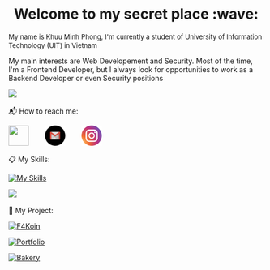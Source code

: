 <h1 align="center"> Welcome to my secret place :wave: </h1>

<font size="2">My name is Khuu Minh Phong, I'm currently a student of University of Information Technology (UIT) in Vietnam</font>

My main interests are Web Developement and Security. Most of the time, I'm a Frontend Developer, but I always look for opportunities to work as a Backend Developer or even Security positions

<picture>
  <source
    srcset="https://github-readme-stats.vercel.app/api?username=phongkhuu115&show_icons=true&theme=dark"
    media="(prefers-color-scheme: light)"
  />
  <source
    srcset="https://github-readme-stats.vercel.app/api?username=phongkhuu115&show_icons=true"
    media="(prefers-color-scheme: dark), (prefers-color-scheme: no-preference)"
  />
  <img src="https://github-readme-stats.vercel.app/api?username=phongkhuu115&show_icons=true" />
</picture>

:mailbox_with_mail: How to reach me:

<div style="display:flex; gap:2rem">
  <a href='https://www.facebook.com/profile.php?id=100012597317849'><img src="https://raw.githubusercontent.com/gauravghongde/social-icons/master/PNG/Color/Facebook.png"  width="40" height="40"></a>
  <a href='mailto:phongkhuu115@gmail.com'>
    <picture>
      <source
        srcset="https://raw.githubusercontent.com/phongkhuu115/phongkhuu115/459db14b646842c80ee966bb90f3559bf0fe5d18/gmail-white.svg"
        media="(prefers-color-scheme: dark)"
       />
      <source
        srcset="https://github.com/phongkhuu115/phongkhuu115/blob/main/gmail-black.svg"
        media="(prefers-color-scheme: light), (prefers-color-scheme: no-preference)"
      />
      <img src="https://raw.githubusercontent.com/phongkhuu115/phongkhuu115/459db14b646842c80ee966bb90f3559bf0fe5d18/gmail-black.svg"  width="40" height="40">
    </picture>
  </a>
  <a href="https://www.instagram.com/phong.km115/">
    <img src="https://raw.githubusercontent.com/phongkhuu115/phongkhuu115/d42a2e9408143d66310800cdcae4061b13fe2b28/instagram.svg" alt="Instagram" width="40" height="40">
  </a>
</div>

:clipboard: My Skills:

[![My Skills](https://skillicons.dev/icons?i=js,react,nodejs,express,html,css,bootstrap,tailwind,cs,git,github,linux,mysql)](https://skillicons.dev)


<picture>
  <source
    srcset="https://github-readme-stats.vercel.app/api/top-langs/?username=phongkhuu115&langs_count=7&theme=dark&layout=compact"
    media="(prefers-color-scheme: light)"
  />
  <source
    srcset="https://github-readme-stats.vercel.app/api/top-langs/?username=phongkhuu115&langs_count=7&layout=compact"
    media="(prefers-color-scheme: dark)"
  />
  <img src="https://github-readme-stats.vercel.app/api/top-langs/?username=phongkhuu115&langs_count=7&layout=compact" />
</picture>

:telescope: My Project:

[![F4Koin](https://github-readme-stats.vercel.app/api/pin/?username=phongkhuu115&repo=F4-Koin_Web)](https://github.com/phongkhuu115/F4-Koin_Web)

[![Portfolio](https://github-readme-stats.vercel.app/api/pin/?username=phongkhuu115&repo=fkm-dev)](https://github.com/phongkhuu115/fkm-dev)

[![Bakery](https://github-readme-stats.vercel.app/api/pin/?username=phongkhuu115&repo=BakeryWebsiteDemo)](https://github.com/phongkhuu115/BakeryWebsiteDemo)
